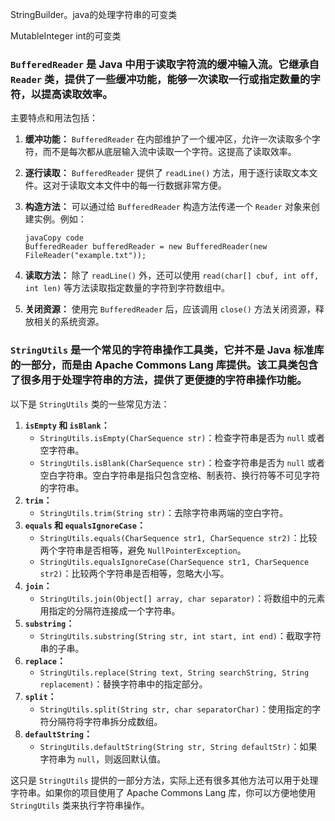 StringBuilder。java的处理字符串的可变类

MutableInteger   int的可变类



### `BufferedReader` 是 Java 中用于读取字符流的缓冲输入流。它继承自 `Reader` 类，提供了一些缓冲功能，能够一次读取一行或指定数量的字符，以提高读取效率。

主要特点和用法包括：

1. **缓冲功能：** `BufferedReader` 在内部维护了一个缓冲区，允许一次读取多个字符，而不是每次都从底层输入流中读取一个字符。这提高了读取效率。

2. **逐行读取：** `BufferedReader` 提供了 `readLine()` 方法，用于逐行读取文本文件。这对于读取文本文件中的每一行数据非常方便。

3. **构造方法：** 可以通过给 `BufferedReader` 构造方法传递一个 `Reader` 对象来创建实例。例如：

   ```
   javaCopy code
   BufferedReader bufferedReader = new BufferedReader(new FileReader("example.txt"));
   ```

4. **读取方法：** 除了 `readLine()` 外，还可以使用 `read(char[] cbuf, int off, int len)` 等方法读取指定数量的字符到字符数组中。

5. **关闭资源：** 使用完 `BufferedReader` 后，应该调用 `close()` 方法关闭资源，释放相关的系统资源。





### `StringUtils` 是一个常见的字符串操作工具类，它并不是 Java 标准库的一部分，而是由 Apache Commons Lang 库提供。该工具类包含了很多用于处理字符串的方法，提供了更便捷的字符串操作功能。

以下是 `StringUtils` 类的一些常见方法：

1. **`isEmpty` 和 `isBlank`：**
   - `StringUtils.isEmpty(CharSequence str)`：检查字符串是否为 `null` 或者空字符串。
   - `StringUtils.isBlank(CharSequence str)`：检查字符串是否为 `null` 或者空白字符串。空白字符串是指只包含空格、制表符、换行符等不可见字符的字符串。
2. **`trim`：**
   - `StringUtils.trim(String str)`：去除字符串两端的空白字符。
3. **`equals` 和 `equalsIgnoreCase`：**
   - `StringUtils.equals(CharSequence str1, CharSequence str2)`：比较两个字符串是否相等，避免 `NullPointerException`。
   - `StringUtils.equalsIgnoreCase(CharSequence str1, CharSequence str2)`：比较两个字符串是否相等，忽略大小写。
4. **`join`：**
   - `StringUtils.join(Object[] array, char separator)`：将数组中的元素用指定的分隔符连接成一个字符串。
5. **`substring`：**
   - `StringUtils.substring(String str, int start, int end)`：截取字符串的子串。
6. **`replace`：**
   - `StringUtils.replace(String text, String searchString, String replacement)`：替换字符串中的指定部分。
7. **`split`：**
   - `StringUtils.split(String str, char separatorChar)`：使用指定的字符分隔符将字符串拆分成数组。
8. **`defaultString`：**
   - `StringUtils.defaultString(String str, String defaultStr)`：如果字符串为 `null`，则返回默认值。

这只是 `StringUtils` 提供的一部分方法，实际上还有很多其他方法可以用于处理字符串。如果你的项目使用了 Apache Commons Lang 库，你可以方便地使用 `StringUtils` 类来执行字符串操作。